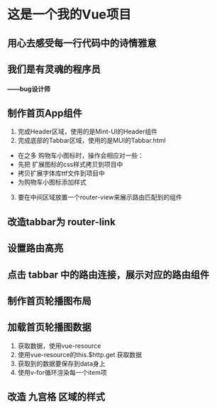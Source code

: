 # 这是一个我的Vue项目

## 用心去感受每一行代码中的诗情雅意

## 我们是有灵魂的程序员

####  ——bug设计师


## 制作首页App组件
1. 完成Header区域，使用的是Mint-UI的Header组件 
2. 完成底部的Tabbar区域，使用的是MUI的Tabbar.html
 + 在之多 购物车小图标时，操作会相应对一些：
 + 先把 扩展图标的css样式拷贝到项目中
 + 拷贝扩展字体库ttf文件到项目中
 + 为购物车小图标添加样式
3. 要在中间区域放置一个router-view来展示路由匹配到的组件


## 改造tabbar为 router-link

## 设置路由高亮

## 点击 tabbar 中的路由连接，展示对应的路由组件

## 制作首页轮播图布局

## 加载首页轮播图数据
1. 获取数据，使用vue-resource
2. 使用vue-resource的this.$http.get 获取数据
3. 获取到的数据要保存到data身上
4. 使用v-for循环渲染每一个item项

## 改造 九宫格 区域的样式

